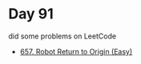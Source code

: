 # Day 91

did some problems on LeetCode

- [657. Robot Return to Origin (Easy)](https://leetcode.com/problems/robot-return-to-origin/description/)
